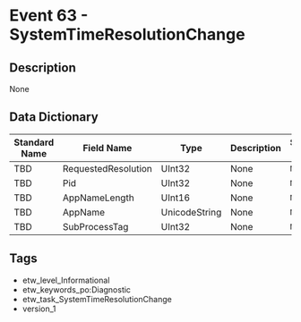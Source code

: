 # Event 63 - SystemTimeResolutionChange

## Description
None

## Data Dictionary
|Standard Name|Field Name|Type|Description|Sample Value|
|---|---|---|---|---|
|TBD|RequestedResolution|UInt32|None|`None`|
|TBD|Pid|UInt32|None|`None`|
|TBD|AppNameLength|UInt16|None|`None`|
|TBD|AppName|UnicodeString|None|`None`|
|TBD|SubProcessTag|UInt32|None|`None`|

## Tags
* etw_level_Informational
* etw_keywords_po:Diagnostic
* etw_task_SystemTimeResolutionChange
* version_1